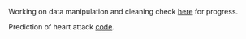 Working on data manipulation and cleaning check [here](https://github.com/JezSarai/Jez_Portfolio/blob/df0912a5acf3242247f45a68ea8dc34cebc20e48/Backstage_Bellabeat.md) for progress.

Prediction of heart attack [code](https://github.com/JezSarai/Jez_Portfolio/blob/eeed74a44d29abc2c905a8dfc33d9bbe57e7f3a2/Heart%20Attack%20Possibitly_Prediction.md).
